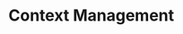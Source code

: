 # Context Management


<!-- .slide: data-background="img/idp-problem-context.jpeg" data-background-size="contain" data-background-color="black" -->


<!-- .slide: data-background="img/idp-solution-context.jpeg" data-background-size="contain" data-background-color="black" -->


<!-- .slide: data-background="img/context-00.png" data-background-size="contain" data-background-color="black" -->


<!-- .slide: data-background="img/context-01.png" data-background-size="contain" data-background-color="black" -->


<!-- .slide: data-background="img/context-02.png" data-background-size="contain" data-background-color="black" -->